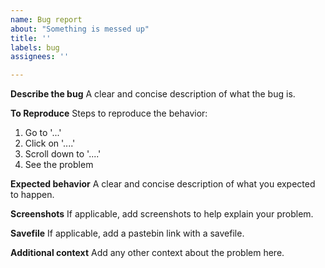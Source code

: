 ```yaml
---
name: Bug report
about: "Something is messed up"
title: ''
labels: bug
assignees: ''

---
```


**Describe the bug**
A clear and concise description of what the bug is.

**To Reproduce**
Steps to reproduce the behavior:
1. Go to '...'
2. Click on '....'
3. Scroll down to '....'
4. See the problem

**Expected behavior**
A clear and concise description of what you expected to happen.

**Screenshots**
If applicable, add screenshots to help explain your problem.

**Savefile**
If applicable, add a pastebin link with a savefile.

**Additional context**
Add any other context about the problem here.
